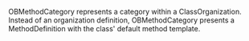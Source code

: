 OBMethodCategory represents a category within a ClassOrganization. Instead of an organization definition, OBMethodCategory presents a MethodDefinition with the class' default method template.